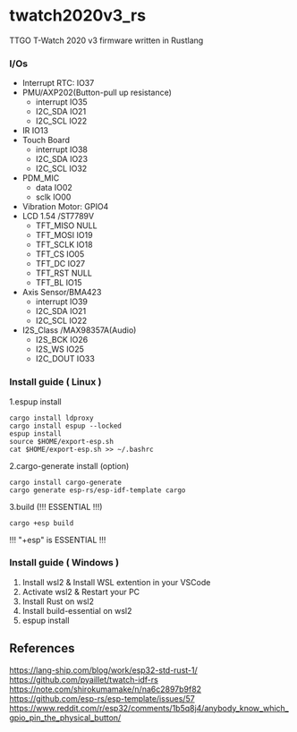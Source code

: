 # twatch2020v3_rs
TTGO T-Watch 2020 v3 firmware written in Rustlang

### I/Os
 - Interrupt RTC: IO37
 - PMU/AXP202(Button-pull up resistance)
   - interrupt IO35
   - I2C_SDA IO21
   - I2C_SCL IO22
 - IR IO13
 - Touch Board
   - interrupt IO38
   - I2C_SDA IO23
   - I2C_SCL IO32
 - PDM_MIC
   - data IO02
   - sclk IO00
 - Vibration Motor: GPIO4
 - LCD 1.54 /ST7789V
   - TFT_MISO NULL
   - TFT_MOSI IO19
   - TFT_SCLK IO18
   - TFT_CS IO05
   - TFT_DC IO27
   - TFT_RST NULL
   - TFT_BL IO15
 - Axis Sensor/BMA423
   - interrupt IO39
   - I2C_SDA IO21
   - I2C_SCL IO22
 - I2S_Class /MAX98357A(Audio)
   - I2S_BCK IO26
   - I2S_WS IO25
   - I2C_DOUT IO33

### Install guide ( Linux )
1.espup install
```
cargo install ldproxy
cargo install espup --locked
espup install
source $HOME/export-esp.sh
cat $HOME/export-esp.sh >> ~/.bashrc
```
2.cargo-generate install (option)
```
cargo install cargo-generate
cargo generate esp-rs/esp-idf-template cargo
```
3.build (!!! ESSENTIAL !!!)
```
cargo +esp build
```
!!! "+esp" is ESSENTIAL !!!

### Install guide ( Windows )
1. Install wsl2 & Install WSL extention in your VSCode
2. Activate wsl2 & Restart your PC
3. Install Rust on wsl2
4. Install build-essential on wsl2
5. espup install

## References
https://lang-ship.com/blog/work/esp32-std-rust-1/
<br>
https://github.com/pyaillet/twatch-idf-rs
<br>
https://note.com/shirokumamake/n/na6c2897b9f82
<br>
https://github.com/esp-rs/esp-template/issues/57
<br>
https://www.reddit.com/r/esp32/comments/1b5q8j4/anybody_know_which_gpio_pin_the_physical_button/